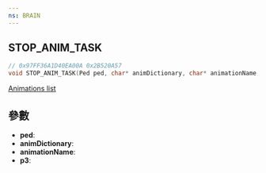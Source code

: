 ```yaml
---
ns: BRAIN
---
```

## STOP_ANIM_TASK

```c
// 0x97FF36A1D40EA00A 0x2B520A57
void STOP_ANIM_TASK(Ped ped, char* animDictionary, char* animationName, float p3);
```

[Animations list](https://alexguirre.github.io/animations-list/)

## 參數
* **ped**: 
* **animDictionary**: 
* **animationName**: 
* **p3**: 

